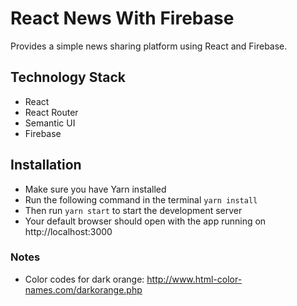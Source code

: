 # React News With Firebase

Provides a simple news sharing platform using React and Firebase.

## Technology Stack

- React
- React Router
- Semantic UI
- Firebase

## Installation

- Make sure you have Yarn installed
- Run the following command in the terminal
```yarn install```
- Then run ```yarn start``` to start the development server
- Your default browser should open with the app running on http://localhost:3000

### Notes

- Color codes for dark orange: http://www.html-color-names.com/darkorange.php